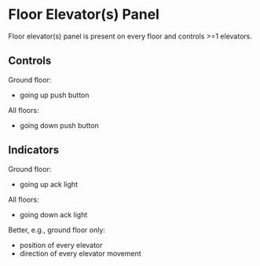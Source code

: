 # Floor Elevator(s) Panel

Floor elevator(s) panel is present on every floor and controls >=1 elevators.

## Controls

Ground floor:

* going up push button

All floors:

* going down push button

## Indicators

Ground floor:

* going up ack light

All floors:

* going down ack light

Better, e.g., ground floor only:

* position of every elevator
* direction of every elevator movement
